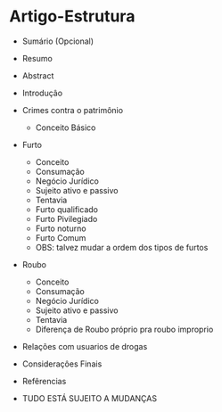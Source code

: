 # Artigo-Estrutura

- Sumário (Opcional)
- Resumo
- Abstract
- Introduçâo
- Crimes contra o patrimônio
  - Conceito Básico
- Furto
  - Conceito
  - Consumaçâo 
  - Negócio Jurídico
  - Sujeito ativo e passivo
  - Tentavia
  - Furto qualificado
  - Furto Pivilegiado
  - Furto noturno
  - Furto Comum
  - OBS: talvez mudar a ordem dos tipos de furtos
- Roubo
  - Conceito
  - Consumação
  - Negócio Jurídico
  - Sujeito ativo e passivo 
  - Tentavia 
  - Diferença de Roubo próprio pra roubo improprio 
- Relações com usuarios de drogas 
- Consideraçôes Finais
- Refêrencias 


- TUDO ESTÁ SUJEITO A MUDANÇAS

